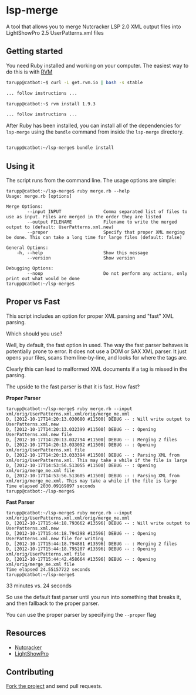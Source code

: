 # lsp-merge

A tool that allows you to merge Nutcracker LSP 2.0 XML output files into LightShowPro 2.5 UserPatterns.xml files

## Getting started

You need Ruby installed and working on your computer. The easiest way to do this is with [RVM](https://rvm.io/)

```bash
tarupp@catbot:~$ curl -L get.rvm.io | bash -s stable

... follow instructions ...

tarupp@catbot:~$ rvm install 1.9.3

... follow instructions ...
```

After Ruby has been installed, you can install all of the dependencies for `lsp-merge` using the `bundle` command
from inside the `lsp-merge` directory.

```bash

tarupp@catbot:~/lsp-merge$ bundle install
```

## Using it

The script runs from the command line. The usage options are simple:

```
tarupp@catbot:~/lsp-merge$ ruby merge.rb --help
Usage: merge.rb [options]

Merge Options:
        --input INPUT                Comma separated list of files to use as input. Files are merged in the order they are listed
        --output FILENAME            Filename to write the merged output to (default: UserPatterns.xml.new)
        --proper                     Specify that proper XML merging be done. This can take a long time for large files (default: false)

General Options:
    -h, --help                       Show this message
        --version                    Show version

Debugging Options:
        --noop                       Do not perform any actions, only print out what would be done
tarupp@catbot:~/lsp-merge$
```

## Proper vs Fast

This script includes an option for proper XML parsing and "fast" XML parsing.

Which should you use?

Well, by default, the fast option in used. The way the fast parser behaves is potentially prone to error.
It does not use a DOM or SAX XML parser. It just opens your files, scans them line-by-line, and looks for
where the <Pattern> tags are.

Clearly this can lead to malformed XML documents if a tag is missed in the parsing.

The upside to the fast parser is that it is fast. How fast?

**Proper Parser**
```
tarupp@catbot:~/lsp-merge$ ruby merge.rb --input xml/orig/UserPatterns.xml,xml/orig/merge_me.xml 
D, [2012-10-17T14:20:13.030680 #11500] DEBUG -- : Will write output to UserPatterns.xml.new
D, [2012-10-17T14:20:13.032399 #11500] DEBUG -- : Opening UserPatterns.xml.new file
D, [2012-10-17T14:20:13.032794 #11500] DEBUG -- : Merging 2 files
D, [2012-10-17T14:20:13.033092 #11500] DEBUG -- : Opening xml/orig/UserPatterns.xml file
D, [2012-10-17T14:20:13.033394 #11500] DEBUG -- : Parsing XML from xml/orig/UserPatterns.xml. This may take a while if the file is large
D, [2012-10-17T14:53:56.513055 #11500] DEBUG -- : Opening xml/orig/merge_me.xml file
D, [2012-10-17T14:53:56.513605 #11500] DEBUG -- : Parsing XML from xml/orig/merge_me.xml. This may take a while if the file is large
Time elapsed 2030.09169897 seconds
tarupp@catbot:~/lsp-merge$
```

**Fast Parser**
```
tarupp@catbot:~/lsp-merge$ ruby merge.rb --input xml/orig/UserPatterns.xml,xml/orig/merge_me.xml
D, [2012-10-17T15:44:18.793662 #13596] DEBUG -- : Will write output to UserPatterns.xml.new
D, [2012-10-17T15:44:18.794298 #13596] DEBUG -- : Opening UserPatterns.xml.new file for writing
D, [2012-10-17T15:44:18.794881 #13596] DEBUG -- : Merging 2 files
D, [2012-10-17T15:44:18.795207 #13596] DEBUG -- : Opening xml/orig/UserPatterns.xml file
D, [2012-10-17T15:44:42.458664 #13596] DEBUG -- : Opening xml/orig/merge_me.xml file
Time elapsed 24.55157722 seconds
tarupp@catbot:~/lsp-merge$
```

33 minutes vs. 24 seconds

So use the default fast parser until you run into something that breaks it, and then fallback to the
proper parser.

You can use the proper parser by specifying the `--proper` flag

## Resources

* [Nutcracker](http://meighan.net/nutcracker)
* [LightShowPro](http://lightshowpro.com)

## Contributing

[Fork the project](https://github.com/caphrim007/lsp-merge) and send pull requests.
